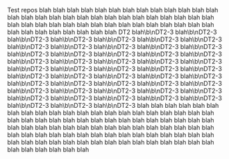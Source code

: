 Test repos
blah
blah
blah
blah
blah
blah
blah
blah
blah
blah
blah
blah
blah
blah
blah
blah
blah
blah
blah
blah
blah
blah
blah
blah
blah
blah
blah
blah
blah
blah
blah
blah
blah
blah
blah
blah
blah
blah
blah
blah
blah
blah
blah
blah
blah
blah
blah
blah
blah
blah
blah DT2
blah\b\nDT2-3
blah\b\nDT2-3
blah\b\nDT2-3
blah\b\nDT2-3
blah\b\nDT2-3
blah\b\nDT2-3
blah\b\nDT2-3
blah\b\nDT2-3
blah\b\nDT2-3
blah\b\nDT2-3
blah\b\nDT2-3
blah\b\nDT2-3
blah\b\nDT2-3
blah\b\nDT2-3
blah\b\nDT2-3
blah\b\nDT2-3
blah\b\nDT2-3
blah\b\nDT2-3
blah\b\nDT2-3
blah\b\nDT2-3
blah\b\nDT2-3
blah\b\nDT2-3
blah\b\nDT2-3
blah\b\nDT2-3
blah\b\nDT2-3
blah\b\nDT2-3
blah\b\nDT2-3
blah\b\nDT2-3
blah\b\nDT2-3
blah\b\nDT2-3
blah\b\nDT2-3
blah\b\nDT2-3
blah\b\nDT2-3
blah\b\nDT2-3
blah\b\nDT2-3
blah\b\nDT2-3
blah\b\nDT2-3
blah\b\nDT2-3
blah\b\nDT2-3
blah\b\nDT2-3
blah\b\nDT2-3
blah\b\nDT2-3
blah\b\nDT2-3
blah\b\nDT2-3
blah\b\nDT2-3
blah\b\nDT2-3
blah\b\nDT2-3
blah\b\nDT2-3
blah\b\nDT2-3
blah\b\nDT2-3
blah
blah
blah
blah
blah
blah
blah
blah
blah
blah
blah
blah
blah
blah
blah
blah
blah
blah
blah
blah
blah
blah
blah
blah
blah
blah
blah
blah
blah
blah
blah
blah
blah
blah
blah
blah
blah
blah
blah
blah
blah
blah
blah
blah
blah
blah
blah
blah
blah
blah
blah
blah
blah
blah
blah
blah
blah
blah
blah
blah
blah
blah
blah
blah
blah
blah
blah
blah
blah
blah
blah
blah
blah
blah
blah
blah
blah
blah
blah
blah
blah
blah
blah
blah
blah
blah
blah
